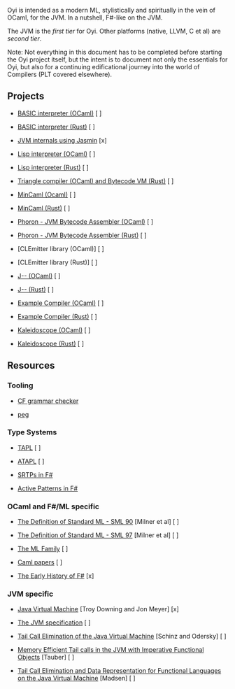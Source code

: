 Oyi is intended as a modern ML, stylistically and spiritually in the vein of OCaml, for the JVM. In a nutshell, F#-like on the JVM. 

The JVM is the *first tier* for Oyi. Other platforms (native, LLVM, C et al) are *second tier*. 

Note: Not everything in this document has to be completed before starting the Oyi project itself, but the intent is to document not only the essentials for Oyi, but also for
a continuing edificational journey into the world of Compilers (PLT covered elsewhere).

## Projects

  * [BASIC interpreter (OCaml)](projects/basic/basic_ocaml) [ ]

  * [BASIC interpreter (Rust)](projects/basic/basic_rs) [ ]

  * [JVM internals using Jasmin](projects/jvm-with-jasmin) [x]

  * [Lisp interpreter (OCaml)](projects/lwhlisp/lwhlisp_ocaml) [ ]

  * [Lisp interpreter (Rust)](projects/lwhlisp/lwhlisp_ocaml) [ ]

  * [Triangle compiler (OCaml) and Bytecode VM (Rust)](https://www.dcs.gla.ac.uk/~daw/books/PLPJ/) [ ]

  * [MinCaml (Ocaml)](projects/mincaml/mincaml_ocaml) [  ]

  * [MinCaml (Rust)](projects/mincaml/mincaml_ocaml) [  ]

  * [Phoron - JVM Bytecode Assembler (OCaml)](projects/phoron/phoron_ocaml) [ ] 

  * [Phoron - JVM Bytecode Assembler (Rust)](projects/phoron/phoron_rs) [ ] 

  * [CLEmitter library (OCaml)] [ ]

  * [CLEmitter library (Rust)] [ ]

  * [J-- (OCaml)](projects/jminusminus/jminusminus_ocaml) [ ]

  * [J-- (Rust)](projects/jminusminus/jminusminus_rs) [ ]

  * [Example Compiler (OCaml)](projects/example_compiler/example_compiler_ocaml) [ ]

  * [Example Compiler (Rust)](projects/example_compiler/example_compiler_rs) [ ]

  * [Kaleidoscope (OCaml)](projects/kaleidoscope/kaleidoscope_ocaml) [ ]

  * [Kaleidoscope (Rust)](projects/kaleidoscope/kaleidoscope_rs) [ ]

  
## Resources

### Tooling

  * [CF grammar checker](http://smlweb.cpsc.ucalgary.ca/start.html)

  * [peg](https://www.piumarta.com/software/peg/)

### Type Systems

  * [TAPL](https://www.cis.upenn.edu/~bcpierce/tapl/) [ ]
  
  * [ATAPL](https://www.cis.upenn.edu/~bcpierce/attapl/) [ ]

  * [SRTPs in F#](https://learn.microsoft.com/en-us/dotnet/fsharp/language-reference/generics/statically-resolved-type-parameters)

  * [Active Patterns in F#](https://dl.acm.org/doi/10.1145/1291151.1291159)

### OCaml and F#/ML specific

  * [The Definition of Standard ML - SML 90](https://github.com/SMLFamily/sml90) [Milner et al] [ ]

  * [The Definition of Standard ML - SML 97](https://github.com/SMLFamily/sml97) [Milner et al] [ ]

  * [The ML Family](https://smlfamily.github.io/) [ ]

  * [Caml papers](https://caml.inria.fr/about/papers.en.html) [ ]

  * [The Early History of F#](https://dl.acm.org/doi/pdf/10.1145/3386325) [x]

### JVM specific

  * [Java Virtual Machine](https://archive.org/details/javavirtualmachi0000meye) [Troy Downing and Jon Meyer] [x]

  * [The JVM specification](https://docs.oracle.com/javase/specs/jls/se19/html/index.html) [ ]

  * [Tail Call Elimination of the Java Virtual Machine](https://www.researchgate.net/publication/222659379_Tail_Call_Elimination_on_the_Java_Virtual_Machine/fulltext/0e5fab00f0c41c4932e2ff21/Tail-Call-Elimination-on-the-Java-Virtual-Machine.pdf) [Schinz and Odersky] [ ]

  * [Memory Efficient Tail calls in the JVM with Imperative Functional Objects](https://i.cs.hku.hk/~bruno/papers/APLAS2015.pdf) [Tauber] [ ]

  * [Tail Call Elimination and Data Representation for Functional Languages on the Java Virtual Machine](https://flix.dev/paper/cc2018.pdf) [Madsen] [ ]